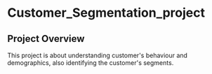 # Customer_Segmentation_project
## Project Overview
This project is about understanding customer's behaviour and demographics, also identifying the customer's segments.
